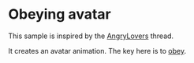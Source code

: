 Obeying avatar
===========

This sample is inspired by the [AngryLovers] thread.

It creates an avatar animation. The key here is to [obey].


[AngryLovers]: http://love2d.org/forums/viewtopic.php?f=5&t=4573
[obey]: http://love2d.org/forums/viewtopic.php?f=3&t=9

